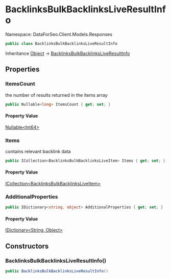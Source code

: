 # BacklinksBulkBacklinksLiveResultInfo

Namespace: DataForSeo.Client.Models.Responses

```csharp
public class BacklinksBulkBacklinksLiveResultInfo
```

Inheritance [Object](https://docs.microsoft.com/en-us/dotnet/api/system.object) → [BacklinksBulkBacklinksLiveResultInfo](./dataforseo.client.models.responses.backlinksbulkbacklinksliveresultinfo.md)

## Properties

### **ItemsCount**

the number of results returned in the items array

```csharp
public Nullable<long> ItemsCount { get; set; }
```

#### Property Value

[Nullable&lt;Int64&gt;](https://docs.microsoft.com/en-us/dotnet/api/system.nullable-1)<br>

### **Items**

contains relevant backlink data

```csharp
public ICollection<BacklinksBulkBacklinksLiveItem> Items { get; set; }
```

#### Property Value

[ICollection&lt;BacklinksBulkBacklinksLiveItem&gt;](./dataforseo.client.models.backlinksbulkbacklinksliveitem.md)<br>

### **AdditionalProperties**

```csharp
public IDictionary<string, object> AdditionalProperties { get; set; }
```

#### Property Value

[IDictionary&lt;String, Object&gt;](https://docs.microsoft.com/en-us/dotnet/api/system.collections.generic.idictionary-2)<br>

## Constructors

### **BacklinksBulkBacklinksLiveResultInfo()**

```csharp
public BacklinksBulkBacklinksLiveResultInfo()
```

